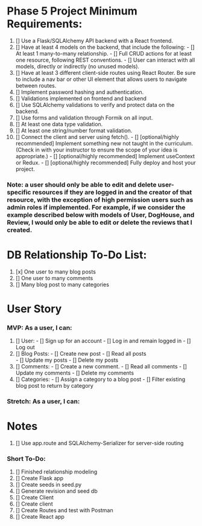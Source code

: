 # Phase 5 Project Minimum Requirements:

01. [] Use a Flask/SQLAlchemy API backend with a React frontend.
02. [] Have at least 4 models on the backend, that include the following:
        - [] At least 1 many-to-many relationship.
        - [] Full CRUD actions for at least one resource, following REST conventions.
        - [] User can interact with all models, directly or indirectly (no unused models).
03. [] Have at least 3 different client-side routes using React Router. Be sure to include a nav bar or other UI element that allows users to navigate between routes.
04. [] Implement password hashing and authentication.
05. [] Validations implemented on frontend and backend
06. [] Use SQLAlchemy validations to verify and protect data on the backend.
07. [] Use forms and validation through Formik on all input.
08. [] At least one data type validation.
09. [] At least one string/number format validation.
10. [] Connect the client and server using fetch().
        - [] [optional/highly recommended] Implement something new not taught in the curriculum. (Check in with your instructor to ensure the scope of your idea is appropriate.)
        - [] [optional/highly recommended] Implement useContext or Redux.
        - [] [optional/highly recommended] Fully deploy and host your project.

### Note: a user should only be able to edit and delete user-specific resources if they are logged in and the creator of that resource, with the exception of high permission users such as admin roles if implemented. For example, if we consider the example described below with models of User, DogHouse, and Review, I would only be able to edit or delete the reviews that I created.

# DB Relationship To-Do List: 
01. [x] One user to many blog posts
02. [] One user to many comments 
03. [] Many blog post to many categories

# User Story

### MVP: As a user, I can:


01. [] User:
        - [] Sign up for an account 
        - [] Log in and remain logged in
        - [] Log out
05. [] Blog Posts: 
        - [] Create new post
        - [] Read all posts  
        - [] Update my posts
        - [] Delete my posts
06. [] Comments: 
        - [] Create a new comment. 
        - [] Read all comments
        - [] Update my comments
        - [] Delete my comments
07. [] Categories:
        - [] Assign a category to a blog post
        - [] Filter existing blog post to return by category


### Stretch: As a user, I can:

<!-- 01. [] View dog houses on a map -->
<!-- 02. [] Search dog houses based on their distance from my location, -->
<!-- 03. [] Filter dog houses based on their average rating. -->


# Notes
01. [] Use app.route and SQLAlchemy-Serializer for server-side routing 

### Short To-Do:
01. [] Finished relationship modeling 
02. [] Create Flask app
03. [] Create seeds in seed.py
04. [] Generate revision and seed db
05. [] Create Client 
06. [] Create client 
07. [] Create Routes and test with Postman
08. [] Create React app  